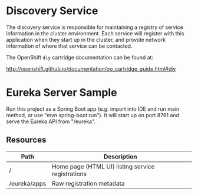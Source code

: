 # Discovery Service

The discovery service is responsible for maintaining a registry of service information in the cluster environment. Each service will register with this application when they start up in the cluster, and provide network information of where that service can be contacted.

The OpenShift `diy` cartridge documentation can be found at:

http://openshift.github.io/documentation/oo_cartridge_guide.html#diy

# Eureka Server Sample

Run this project as a Spring Boot app (e.g. import into IDE and run
main method, or use "mvn spring-boot:run"). It will start up on port
8761 and serve the Eureka API from "/eureka".

## Resources

| Path             | Description  |
|------------------|--------------|
| /                        | Home page (HTML UI) listing service registrations          |
| /eureka/apps         | Raw registration metadata |

